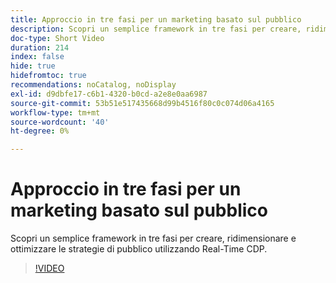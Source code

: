 ```yaml
---
title: Approccio in tre fasi per un marketing basato sul pubblico
description: Scopri un semplice framework in tre fasi per creare, ridimensionare e ottimizzare le strategie di pubblico utilizzando Real-Time CDP.
doc-type: Short Video
duration: 214
index: false
hide: true
hidefromtoc: true
recommendations: noCatalog, noDisplay
exl-id: d9dbfe17-c6b1-4320-b0cd-a2e8e0aa6987
source-git-commit: 53b51e517435668d99b4516f80c0c074d06a4165
workflow-type: tm+mt
source-wordcount: '40'
ht-degree: 0%

---
```


# Approccio in tre fasi per un marketing basato sul pubblico

Scopri un semplice framework in tre fasi per creare, ridimensionare e ottimizzare le strategie di pubblico utilizzando Real-Time CDP.

<!-- 72_S508_3442517_213_threephased-approach-to-audiencedriven-marketing -->
>[!VIDEO](https://video.tv.adobe.com/v/3458299/?learn=on&enablevpops=true)
